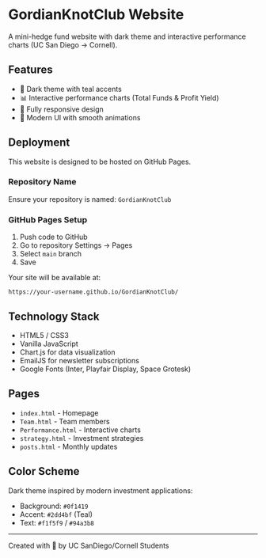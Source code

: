 # GordianKnotClub Website

A mini-hedge fund website with dark theme and interactive performance charts (UC San Diego -> Cornell).

## Features

- 🌙 Dark theme with teal accents
- 📊 Interactive performance charts (Total Funds & Profit Yield)
- 📱 Fully responsive design
- 🎨 Modern UI with smooth animations

## Deployment

This website is designed to be hosted on GitHub Pages.

### Repository Name
Ensure your repository is named: `GordianKnotClub`

### GitHub Pages Setup

1. Push code to GitHub
2. Go to repository Settings → Pages
3. Select `main` branch
4. Save

Your site will be available at:
```
https://your-username.github.io/GordianKnotClub/
```

## Technology Stack

- HTML5 / CSS3
- Vanilla JavaScript
- Chart.js for data visualization
- EmailJS for newsletter subscriptions
- Google Fonts (Inter, Playfair Display, Space Grotesk)

## Pages

- `index.html` - Homepage
- `Team.html` - Team members
- `Performance.html` - Interactive charts
- `strategy.html` - Investment strategies
- `posts.html` - Monthly updates

## Color Scheme

Dark theme inspired by modern investment applications:
- Background: `#0f1419`
- Accent: `#2dd4bf` (Teal)
- Text: `#f1f5f9` / `#94a3b8`

---

Created with 💚 by UC SanDiego/Cornell Students
